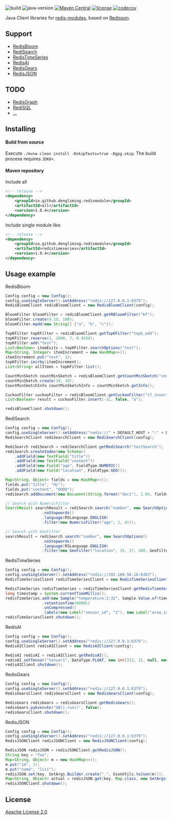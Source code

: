 ![build](https://github.com/dengliming/redis-modules-java/workflows/build/badge.svg) ![java-version](https://img.shields.io/badge/JDK-1.8+-brightgreen.svg) [![Maven Central](https://maven-badges.herokuapp.com/maven-central/io.github.dengliming.redismodule/redis-modules-java/badge.svg)](https://maven-badges.herokuapp.com/maven-central/io.github.dengliming.redismodule/redis-modules-java) [![license](https://img.shields.io/github/license/dengliming/redis-modules-java)](/LICENSE) [![codecov](https://codecov.io/gh/dengliming/redis-modules-java/branch/master/graph/badge.svg?token=U8BA091JD5)](https://codecov.io/gh/dengliming/redis-modules-java)


Java Client libraries for [redis-modules](https://redis.io/modules), based on [Redisson](https://github.com/redisson/redisson).

## Support
* [RedisBloom](redisbloom) 
* [RediSearch](redisearch)
* [RedisTimeSeries](redistimeseries)
* [RedisAI](redisai)
* [RedisGears](redisgears)
* [RedisJSON](redisjson)

## TODO
* [RedisGraph](https://oss.redislabs.com/redisgraph/)
* [RediSQL](https://redisql.com/)
* [...](https://redis.io/modules)
 
## Installing

#### Build from source
Execute `./mvnw clean install -DskipTests=true -Dgpg.skip`. The build process requires `JDK8+`.

#### Maven repository
Include all
```xml
<!-- release -->
<dependency>
    <groupId>io.github.dengliming.redismodule</groupId>
    <artifactId>all</artifactId>
    <version>1.0.4</version>
</dependency>
```
Include single module like:
```xml
<!-- release -->
<dependency>
    <groupId>io.github.dengliming.redismodule</groupId>
    <artifactId>redistimeseries</artifactId>
    <version>1.0.4</version>
</dependency>
```

## Usage example
RedisBloom
```java
Config config = new Config();
config.useSingleServer().setAddress("redis://127.0.0.1:6379");
RedisBloomClient redisBloomClient = new RedisBloomClient(config);

BloomFilter bloomFilter = redisBloomClient.getRBloomFilter("bf");
bloomFilter.create(0.1d, 100);
bloomFilter.madd(new String[] {"a", "b", "c"});

TopKFilter topKFilter = redisBloomClient.getTopKFilter("topk_add");
topKFilter.reserve(1, 2000, 7, 0.925d);
topKFilter.add("test");
List<Boolean> itemExits = topKFilter.searchOptions("test");
Map<String, Integer> itemIncrement = new HashMap<>();
itemIncrement.put("test", 3);
topKFilter.incrby(itemIncrement);
List<String> allItems = topKFilter.list();

CountMinSketch countMinSketch = redisBloomClient.getCountMinSketch("cms_add");
countMinSketch.create(10, 10);
CountMinSketchInfo countMinSketchInfo = countMinSketch.getInfo();

CuckooFilter cuckooFilter = redisBloomClient.getCuckooFilter("cf_insert");
List<Boolean> result = cuckooFilter.insert(-1L, false, "a");

redisBloomClient.shutdown();
```

RediSearch
```java
Config config = new Config();
config.useSingleServer().setAddress("redis://" + DEFAULT_HOST + ":" + DEFAULT_PORT);
RediSearchClient rediSearchClient = new RediSearchClient(config);

RediSearch rediSearch = rediSearchClient.getRediSearch("testSearch");
rediSearch.createIndex(new Schema()
    .addField(new TextField("title"))
    .addField(new TextField("content"))
    .addField(new Field("age", FieldType.NUMERIC))
    .addField(new Field("location", FieldType.GEO)));

Map<String, Object> fields = new HashMap<>();
fields.put("title", "Hi");
fields.put("content", "OOOO");
rediSearch.addDocument(new Document(String.format("doc1"), 1.0d, fields), new DocumentOptions());

// Search with NumericFilter
SearchResult searchResult = rediSearch.search("number", new SearchOptions()
                .noStopwords()
                .language(RSLanguage.ENGLISH)
                .filter(new NumericFilter("age", 1, 4)));

// Search with GeoFilter
searchResult = rediSearch.search("number", new SearchOptions()
                .noStopwords()
                .language(RSLanguage.ENGLISH)
                .filter(new GeoFilter("location", 15, 37, 200, GeoFilter.Unit.KILOMETERS)));
```

RedisTimeSeries
```java
Config config = new Config();
config.useSingleServer().setAddress("redis://192.168.50.16:6383");
RedisTimeSeriesClient redisTimeSeriesClient = new RedisTimeSeriesClient(config);

RedisTimeSeries redisTimeSeries = redisTimeSeriesClient.getRedisTimeSeries();
long timestamp = System.currentTimeMillis();
redisTimeSeries.add(new Sample("temperature:2:32", Sample.Value.of(timestamp, 26)), new TimeSeriesOptions()
                .retentionTime(6000L)
                .unCompressed()
                .labels(new Label("sensor_id", "2"), new Label("area_id", "32")));
redisTimeSeriesClient.shutdown();
```

RedisAI
```java
Config config = new Config();
config.useSingleServer().setAddress("redis://127.0.0.1:6379");
RedisAIClient redisAIClient = new RedisAIClient(config);

RedisAI redisAI = redisAIClient.getRedisAI();
redisAI.setTensor("tensor1", DataType.FLOAT, new int[]{2, 2}, null, new String[]{"1", "2", "3", "4"});
redisAIClient.shutdown();
```

RedisGears
```java
Config config = new Config();
config.useSingleServer().setAddress("redis://127.0.0.1:6379");
RedisGearsClient redisGearsClient = new RedisGearsClient(config);

RedisGears redisGears = redisGearsClient.getRedisGears();
redisGears.pyExecute("GB().run()", false);
redisGearsClient.shutdown();
```

RedisJSON
```java
Config config = new Config();
config.useSingleServer().setAddress("redis://127.0.0.1:6379");
RedisJSONClient redisJSONClient = new RedisJSONClient(config);

RedisJSON redisJSON = redisJSONClient.getRedisJSON();
String key = "foo";
Map<String, Object> m = new HashMap<>();
m.put("id", 1);
m.put("name", "lisi");
redisJSON.set(key, SetArgs.Builder.create(".", GsonUtils.toJson(m)));
Map<String, Object> actual = redisJSON.get(key, Map.class, new GetArgs().path(".").indent("\t").newLine("\n").space(" "));
redisJSONClient.shutdown();
```
## License

[Apache License 2.0](/LICENSE)
